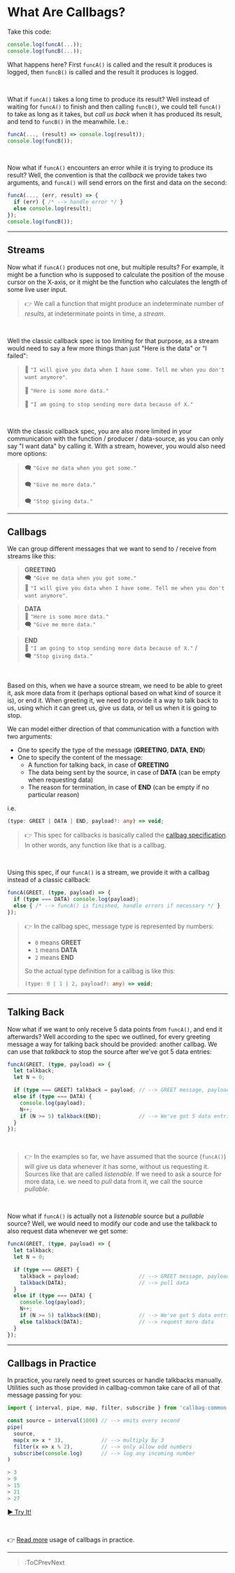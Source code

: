 # What Are Callbags?


Take this code:

```ts
console.log(funcA(...));
console.log(funcB(...));
```

What happens here? First `funcA()` is called and the result it produces is logged, then
`funcB()` is called and the result it produces is logged.

<br>

What if `funcA()` takes a long time to produce its result? Well instead of waiting
for `funcA()` to finish and then calling `funcB()`, we could tell `funcA()` to take as
long as it takes, but _call us back_ when it has produced its result, and tend to `funcB()`
in the meanwhile. I.e.:

```ts
funcA(..., (result) => console.log(result));
console.log(funcB());
```

<br>

Now what if `funcA()` encounters an error while it is trying to produce its result? Well,
the convention is that the _callback_ we provide takes two arguments, and `funcA()` will
send errors on the first and data on the second:

```ts
funcA(..., (err, result) => {
  if (err) { /* --> handle error */ }
  else console.log(result);
});
console.log(funcB());
```

---

## Streams

Now what if `funcA()` produces not one, but multiple results? For example, it might be a function
who is supposed to calculate the position of the mouse cursor on the X-axis, or it might be
the function who calculates the length of some live user input.

> 👉 We call a function that might produce an indeterminate number of _results_, at indeterminate
points in time, a _stream_.

<br>

Well the classic callback spec is too limiting for that purpose, as a stream would need to say a few more
things than just "Here is the data" or "I failed":

>
> 💬 `"I will give you data when I have some. Tell me when you don't want anymore"`.
>
> 💬 `"Here is some more data."`
>
> 💬 `"I am going to stop sending more data because of X."`
>

<br>

With the classic callback spec, you are also more limited in your communication with the function / producer / data-source,
as you can only say "I want data" by calling it. With a stream, however, you would also need more options:

>
> 🗨️ `"Give me data when you got some."`
>
> 🗨️ `"Give me more data."`
>
> 🗨️ `"Stop giving data."`
>

---

## Callbags

We can group different messages that we want to send to / receive from streams like this:


> **GREETING** \
> 🗨️ `"Give me data when you got some."` \
> 💬 `"I will give you data when I have some. Tell me when you don't want anymore"`.

> **DATA** \
> 💬 `"Here is some more data."` \
> 🗨️ `"Give me more data."`

> **END** \
> 💬 `"I am going to stop sending more data because of X."` / \
> 🗨️ `"Stop giving data."`

<br>

Based on this, when we have a source stream, we need to be able to greet it, ask more data from it (perhaps optional
based on what kind of source it is), or end it.
When greeting it, we need to provide it a way to talk back to us, using which it can greet us, give us data,
or tell us when it is going to stop.

We can model either direction of that communication with a function with two arguments:
- One to specify the type of the message (**GREETING**, **DATA**, **END**)
- One to specify the content of the message:
  - A function for talking back, in case of **GREETING**
  - The data being sent by the source, in case of **DATA** (can be empty when requesting data)
  - The reason for termination, in case of **END** (can be empty if no particular reason)

i.e.

```ts
(type: GREET | DATA | END, payload?: any) => void;
```

> 👉 This spec for callbacks is basically called the [callbag specification](https://www.google.com/search?client=safari&rls=en&q=callbag-foreach&ie=UTF-8&oe=UTF-8). In other words, any function like that is a callbag.

<br>

Using this spec, if our `funcA()` is a stream, we provide it with a callbag instead of a classic callback:

```ts
funcA(GREET, (type, payload) => {
  if (type === DATA) console.log(payload);
  else { /* --> funcA() is finished, handle errors if necessary */ }
});
```

> 👉 In the callbag spec, message type is represented by numbers:
> - `0` means **GREET**
> - `1` means **DATA**
> - `2` means **END**
>
> So the actual type definition for a callbag is like this:
> ```ts
> (type: 0 | 1 | 2, payload?: any) => void;
> ```

---

## Talking Back

Now what if we want to only receive 5 data points from `funcA()`, and end it afterwards? Well according to
the spec we outlined, for every greeting message a way for talking back should be provided: another callbag.
We can use that _talkback_ to stop the source after we've got 5 data entries:

```ts
funcA(GREET, (type, payload) => {
  let talkback;
  let N = 0;

  if (type === GREET) talkback = payload; // --> GREET message, payload is a callbag that allows us to talk back to the source
  else if (type === DATA) {
    console.log(payload);
    N++;
    if (N >= 5) talkback(END);            // --> We've got 5 data entries, ask the source to end.
  }
});
```

<br>

> 👉 In the examples so far, we have assumed that the source (`funcA()`) will give us data
> whenever it has some, without us requesting it. Sources like that are called _listenable_.
> If we need to ask a source for more data, i.e. we need to _pull_ data from it, we call
> the source _pullable_.

<br>

Now what if `funcA()` is actually not a _listenable_ source but a _pullable_ source? Well,
we would need to modify our code and use the talkback to also request data whenever we get some:

```ts
funcA(GREET, (type, payload) => {
  let talkback;
  let N = 0;

  if (type === GREET) {
    talkback = payload;                   // --> GREET message, payload is a callbag that allows us to talk back to the source
    talkback(DATA);                       // --> pull data
  }
  else if (type === DATA) {
    console.log(payload);
    N++;
    if (N >= 5) talkback(END);            // --> We've got 5 data entries, ask the source to end.
    else talkback(DATA);                  // --> request more data
  }
});
```

---

## Callbags in Practice

In practice, you rarely need to greet sources or handle talkbacks manually. Utilities
such as those provided in callbag-common take care of all of that message passing for you:

```ts | --term ​
import { interval, pipe, map, filter, subscribe } from 'callbag-common'

const source = interval(1000) // --> emits every second
pipe(
  source,
  map(x => x * 3),            // --> multiply by 3
  filter(x => x % 2),         // --> only allow odd numbers
  subscribe(console.log)      // --> log any incoming number
)

> 3
> 9
> 15
> 21
> 27
```

[► Try It!](https://stackblitz.com/edit/callbag-common)

<br>

👉 [Read more](/callbags-in-practice) usage of callbags in practice.

---

> :ToCPrevNext